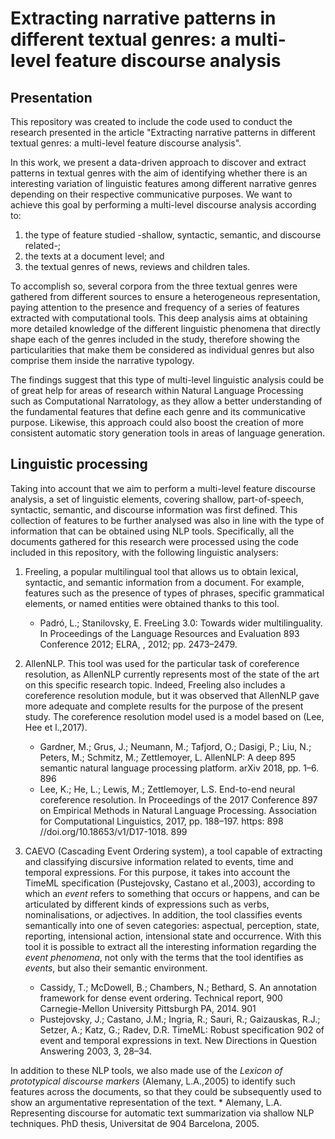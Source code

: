 # Extracting narrative patterns in different textual genres: a multi-level feature discourse analysis

## Presentation

This repository was created to include the code used to conduct the research presented in the article "Extracting narrative patterns in different textual genres: a multi-level feature discourse analysis".

In this work, we present a data-driven approach to discover and extract patterns in textual genres with the aim of identifying whether there is an interesting variation of linguistic features among different narrative genres depending on their respective communicative purposes. 
We want to achieve this goal by performing a multi-level discourse analysis according to: 
1) the type of feature studied -shallow, syntactic, semantic, and discourse related-; 
2) the texts at a document level; and 
3) the textual genres of news, reviews and children tales. 

To accomplish so, several corpora from the three textual genres were gathered from different sources to ensure a heterogeneous representation, paying attention to the presence and frequency of a series of features extracted with computational tools. This deep analysis aims at obtaining more detailed knowledge of the different linguistic phenomena that directly shape each of the genres included in the study, therefore showing the particularities that make them be considered as individual genres but also comprise them inside the narrative typology. 

The findings suggest that this type of multi-level linguistic analysis could be of great help for areas of research within Natural Language Processing such as Computational Narratology, as they allow a better understanding of the fundamental features that define each genre and its communicative purpose. Likewise, this approach could also boost the creation of more consistent automatic story generation tools in areas of language generation.

## Linguistic processing

Taking into account that we aim to perform a multi-level feature discourse analysis, a set of linguistic elements, 
covering shallow, part-of-speech, syntactic, semantic, and discourse information was first defined. 
This collection of features to be further analysed was also in line with the type of information that can be obtained
using NLP tools. Specifically, all the 
documents gathered for this research were processed using the code included in this repository, 
with the following linguistic analysers: 

1) Freeling, a popular multilingual tool that allows us to obtain lexical, syntactic, and semantic
information from a document. For example, features such as the presence of types of phrases, specific grammatical 
elements, or named entities were obtained thanks to this tool.
   * Padró, L.; Stanilovsky, E. FreeLing 3.0: Towards wider multilinguality. In Proceedings of the Language Resources and Evaluation 893
   Conference 2012; ELRA, , 2012; pp. 2473–2479.  


2) AllenNLP. This tool was used for the particular task of coreference resolution, as
AllenNLP currently represents most of the state of the art on this specific research topic. Indeed, Freeling also 
includes a coreference resolution module, but it was observed that AllenNLP gave more adequate and complete results 
for the purpose of the present study. The coreference resolution model used is a model based on (Lee, Hee et l.,2017).
 
   * Gardner, M.; Grus, J.; Neumann, M.; Tafjord, O.; Dasigi, P.; Liu, N.; Peters, M.; Schmitz, M.; Zettlemoyer, L. AllenNLP: A deep 895
   semantic natural language processing platform. arXiv 2018, pp. 1–6. 896
   * Lee, K.; He, L.; Lewis, M.; Zettlemoyer, L.S. End-to-end neural coreference resolution. In Proceedings of the 2017 Conference 897
   on Empirical Methods in Natural Language Processing. Association for Computational Linguistics, 2017, pp. 188–197. https: 898
   //doi.org/10.18653/v1/D17-1018. 899


3) CAEVO (Cascading Event Ordering system), a tool capable of extracting and 
classifying discursive information related to events, time and temporal expressions. For this purpose, it takes 
into account the TimeML specification (Pustejovsky, Castano et al.,2003), according to which an *event* refers
to something that occurs or happens, and can be articulated by different kinds of expressions such as verbs,
nominalisations, or adjectives. In addition, the tool classifies events semantically into one of seven categories: 
aspectual, perception, state, reporting, intensional action, intensional state and occurrence. With this tool it is
possible to extract all the interesting information regarding the *event phenomena*, not only with the terms 
that the tool identifies as *events*, but also their semantic environment. 

   * Cassidy, T.; McDowell, B.; Chambers, N.; Bethard, S. An annotation framework for dense event ordering. Technical report, 900
   Carnegie-Mellon University Pittsburgh PA, 2014. 901
   * Pustejovsky, J.; Castano, J.M.; Ingria, R.; Sauri, R.; Gaizauskas, R.J.; Setzer, A.; Katz, G.; Radev, D.R. TimeML: Robust specification 902
   of event and temporal expressions in text. New Directions in Question Answering 2003, 3, 28–34.

In addition to these NLP tools, we also made use of the *Lexicon of prototypical discourse markers* (Alemany, L.A.,2005) to identify 
such features across the documents, so that they could be subsequently 
used to show an argumentative representation of the text.
    * Alemany, L.A. Representing discourse for automatic text summarization via shallow NLP techniques. PhD thesis, Universitat de 904
Barcelona, 2005.